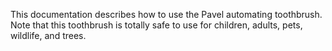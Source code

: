 This documentation describes how to use the Pavel automating toothbrush.
Note that this toothbrush is totally safe to use for children, adults, pets, wildlife, and trees.

